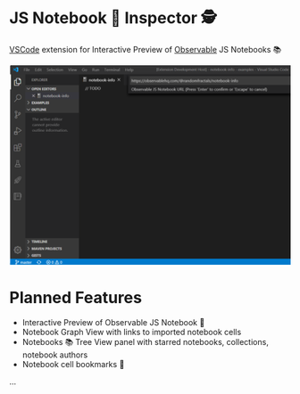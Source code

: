 # JS Notebook 📓 Inspector 🕵️

[VSCode](https://code.visualstudio.com/) extension for Interactive Preview of [Observable](https://observablehq.com/) JS Notebooks 📚

![Notebook 📓 Inspector 🕵️](https://github.com/RandomFractals/js-notebook-inspector/blob/master/images/js-notebook-inspector.png?raw=true 
 "JS Notebook 📓 Inspector 🕵️")

# Planned Features

- Interactive Preview of Observable JS Notebook 📓
- Notebook Graph View with links to imported notebook cells
- Notebooks 📚 Tree View panel with starred notebooks, collections, notebook authors 
- Notebook cell bookmarks 🔖

...
